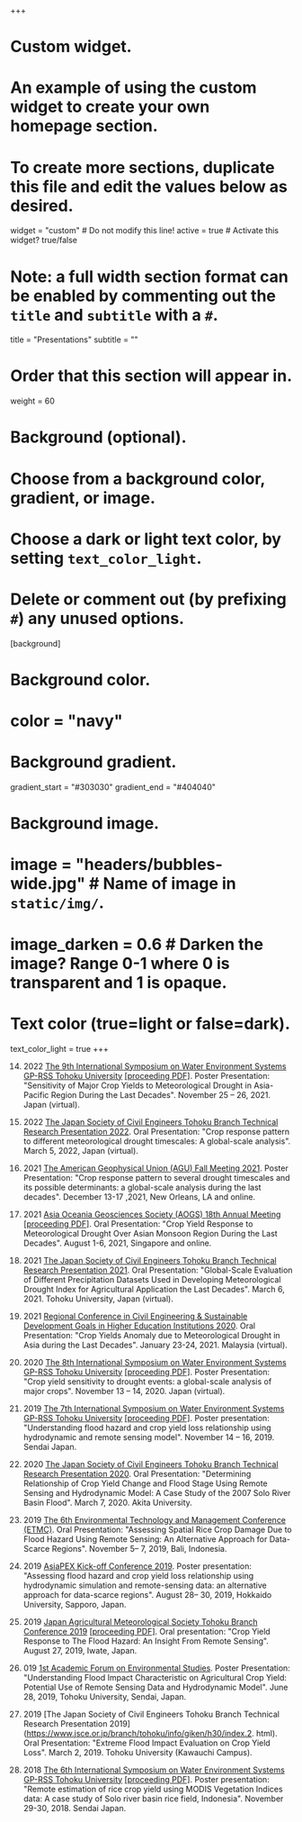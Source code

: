 +++
# Custom widget.
# An example of using the custom widget to create your own homepage section.
# To create more sections, duplicate this file and edit the values below as desired.
widget = "custom"  # Do not modify this line!
active = true  # Activate this widget? true/false

# Note: a full width section format can be enabled by commenting out the `title` and `subtitle` with a `#`.
title = "Presentations"
subtitle = ""

# Order that this section will appear in.
weight = 60

# Background (optional).
#   Choose from a background color, gradient, or image.
#   Choose a dark or light text color, by setting `text_color_light`.
#   Delete or comment out (by prefixing `#`) any unused options.
[background]
  # Background color.
  # color = "navy"
  
  # Background gradient.
   gradient_start = "#303030"
   gradient_end = "#404040"
  
  # Background image.
 # image = "headers/bubbles-wide.jpg"  # Name of image in `static/img/`.
 # image_darken = 0.6  # Darken the image? Range 0-1 where 0 is transparent and 1 is opaque.

  # Text color (true=light or false=dark).
  text_color_light = true
+++

14. 2022 [The 9th International Symposium on Water Environment Systems GP-RSS Tohoku University](http://kaigan.civil.tohoku.ac.jp/HEST/GSsympo/GSsympo.html) [[proceeding PDF]](http://kaigan.civil.tohoku.ac.jp/HEST/GSsympo/2021-9th.pdf#page=22). Poster Presentation: "Sensitivity of Major Crop Yields to Meteorological Drought in Asia-Pacific Region During the Last Decades". November 25 – 26, 2021. Japan (virtual).

13. 2022 [The Japan Society of Civil Engineers Tohoku Branch Technical Research Presentation 2022](https://www.jsce.or.jp/branch/tohoku/info/giken/r3/index.html). Oral Presentation: "Crop response pattern to different meteorological drought timescales: A global-scale analysis". March 5, 2022, Japan (virtual).

12. 2021 [The American Geophysical Union (AGU) Fall Meeting 2021](https://agu.confex.com/agu/fm21/meetingapp.cgi/Paper/920798). Poster Presentation: "Crop response pattern to several drought timescales and its possible determinants: a global-scale analysis during the last decades". December 13-17 ,2021, New Orleans, LA and online.

11. 2021 [Asia Oceania Geosciences Society (AOGS) 18th Annual Meeting](https://www.worldscientific.com/doi/abs/10.1142/9789811260100_0052) [[proceeding PDF]](https://www.worldscientific.com/doi/pdf/10.1142/9789811260100_0052). Oral Presentation: "Crop Yield Response to Meteorological Drought Over Asian Monsoon Region During the Last Decades". August 1-6, 2021, Singapore and online.

10. 2021 [The Japan Society of Civil Engineers Tohoku Branch Technical Research Presentation 2021](https://www.jsce.or.jp/branch/tohoku/info/giken/r2/index.html). Oral Presentation: "Global-Scale Evaluation of Different Precipitation Datasets Used in Developing Meteorological Drought Index for Agricultural Application the Last Decades". March 6, 2021. Tohoku University, Japan (virtual).

9. 2021 [Regional Conference in Civil Engineering & Sustainable Development Goals in Higher Education Institutions 2020](https://www.utm.my/sustainable/rccesdgs2020/). Oral Presentation: "Crop Yields Anomaly due to Meteorological Drought in Asia during the Last Decades". January 23-24, 2021. Malaysia (virtual).

8. 2020 [The 8th International Symposium on Water Environment Systems GP-RSS Tohoku University](http://kaigan.civil.tohoku.ac.jp/HEST/GSsympo/GSsympo.html) [[proceeding PDF]](http://kaigan.civil.tohoku.ac.jp/HEST/GSsympo/2020-8th+links.pdf#page=34). Poster Presentation: "Crop yield sensitivity to drought events: a global-scale analysis of major crops". November 13 – 14, 2020. Japan (virtual).

7. 2019 [The 7th International Symposium on Water Environment Systems GP-RSS Tohoku University](http://kaigan.civil.tohoku.ac.jp/HEST/GSsympo/GSsympo.html) [[proceeding PDF]](http://kaigan.civil.tohoku.ac.jp/HEST/GSsympo/2019-7th.pdf#page=43). Poster presentation: "Understanding flood hazard and crop yield loss relationship using hydrodynamic and remote sensing model". November 14 – 16, 2019. Sendai Japan.

6. 2020 [The Japan Society of Civil Engineers Tohoku Branch Technical Research Presentation 2020](https://www.jsce.or.jp/branch/tohoku/info/giken/r1/). Oral Presentation: "Determining Relationship of Crop Yield Change and Flood Stage Using Remote Sensing and Hydrodynamic Model: A Case Study of the 2007 Solo River Basin Flood". March 7, 2020. Akita University.

6. 2019 [The 6th Environmental Technology and Management Conference (ETMC)](https://seed-net.org/wp-content/uploads/2019/11/Poster-ETMC.pdf). Oral Presentation: "Assessing Spatial Rice Crop Damage Due to Flood Hazard Using Remote Sensing: An Alternative Approach for Data-Scarce Regions". November 5– 7, 2019, Bali, Indonesia.

5. 2019 [AsiaPEX Kick-off Conference 2019](https://www.jsce.or.jp/branch/tohoku/info/giken/h30/). Poster presentation: "Assessing flood hazard and crop yield loss relationship using hydrodynamic simulation and remote-sensing data: an alternative approach for data-scarce regions". August 28– 30, 2019, Hokkaido University, Sapporo, Japan.

4. 2019 [Japan Agricultural Meteorological Society Tohoku Branch Conference 2019](https://kishosib.sakura.ne.jp/taikai.html) [[proceeding PDF]](https://kishosib.sakura.ne.jp/kaishi/kaishi64-read.pdf#page=29). Oral presentation: "Crop Yield Response to The Flood Hazard: An Insight From Remote Sensing". August 27, 2019, Iwate, Japan.

3. 019 [1st Academic Forum on Environmental Studies](https://www.jsce.or.jp/branch/tohoku/info/giken/h30/). Poster Presentation: "Understanding Flood Impact Characteristic on Agricultural Crop Yield: Potential Use of Remote Sensing Data and Hydrodynamic Model". June 28, 2019, Tohoku University, Sendai, Japan.

2. 2019 [The Japan Society of Civil Engineers Tohoku Branch Technical Research Presentation 2019](https://www.jsce.or.jp/branch/tohoku/info/giken/h30/index.2. html). Oral Presentation: "Extreme Flood Impact Evaluation on Crop Yield Loss". March 2, 2019. Tohoku University (Kawauchi Campus).

1. 2018 [The 6th International Symposium on Water Environment Systems GP-RSS Tohoku University](http://kaigan.civil.tohoku.ac.jp/HEST/GSsympo/GSsympo.html) [[proceeding PDF]](http://kaigan.civil.tohoku.ac.jp/HEST/GSsympo/2018-6th.pdf). Poster presentation: "Remote estimation of rice crop yield using MODIS Vegetation Indices data: A case study of Solo river basin rice field, Indonesia". November 29-30, 2018. Sendai Japan.
